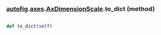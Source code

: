 ### [autofig](autofig.md).[axes](autofig.axes.md).[AxDimensionScale](autofig.axes.AxDimensionScale.md).to_dict (method)


```py

def to_dict(self)

```


